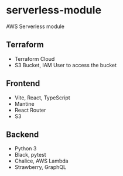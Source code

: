 # serverless-module
AWS Serverless module

## Terraform
* Terraform Cloud
* S3 Bucket, IAM User to access the bucket

## Frontend
* Vite, React, TypeScript
* Mantine
* React Router
* S3

## Backend
* Python 3
* Black, pytest
* Chalice, AWS Lambda
* Strawberry, GraphQL